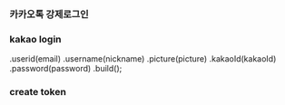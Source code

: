 ### 카카오톡 강제로그인


### kakao login
.userid(email)
                    .username(nickname)
                    .picture(picture)
                    .kakaoId(kakaoId)
                    .password(password)
                    .build();


### create token
